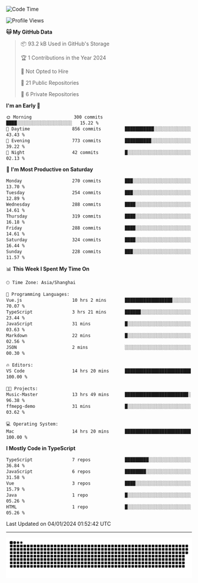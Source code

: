 <!--
<picture>
  <source
    srcset="https://github-readme-stats.vercel.app/api?username=kevinxft&show_icons=true&theme=dark"
    media="(prefers-color-scheme: dark)"
  />
  <source
    srcset="https://github-readme-stats.vercel.app/api?username=kevinxft&show_icons=true"
    media="(prefers-color-scheme: light), (prefers-color-scheme: no-preference)"
  />
  <img src="https://github-readme-stats.vercel.app/api?username=kevinxft&show_icons=true" />
</picture>
-->

<!--START_SECTION:waka-->
![Code Time](http://img.shields.io/badge/Code%20Time-1%2C430%20hrs%2017%20mins-blue)

![Profile Views](http://img.shields.io/badge/Profile%20Views-0-blue)

**🐱 My GitHub Data** 

> 📦 93.2 kB Used in GitHub's Storage 
 > 
> 🏆 1 Contributions in the Year 2024
 > 
> 🚫 Not Opted to Hire
 > 
> 📜 21 Public Repositories 
 > 
> 🔑 6 Private Repositories 
 > 
**I'm an Early 🐤** 

```text
🌞 Morning                300 commits         ████░░░░░░░░░░░░░░░░░░░░░   15.22 % 
🌆 Daytime                856 commits         ███████████░░░░░░░░░░░░░░   43.43 % 
🌃 Evening                773 commits         ██████████░░░░░░░░░░░░░░░   39.22 % 
🌙 Night                  42 commits          █░░░░░░░░░░░░░░░░░░░░░░░░   02.13 % 
```
📅 **I'm Most Productive on Saturday** 

```text
Monday                   270 commits         ███░░░░░░░░░░░░░░░░░░░░░░   13.70 % 
Tuesday                  254 commits         ███░░░░░░░░░░░░░░░░░░░░░░   12.89 % 
Wednesday                288 commits         ████░░░░░░░░░░░░░░░░░░░░░   14.61 % 
Thursday                 319 commits         ████░░░░░░░░░░░░░░░░░░░░░   16.18 % 
Friday                   288 commits         ████░░░░░░░░░░░░░░░░░░░░░   14.61 % 
Saturday                 324 commits         ████░░░░░░░░░░░░░░░░░░░░░   16.44 % 
Sunday                   228 commits         ███░░░░░░░░░░░░░░░░░░░░░░   11.57 % 
```


📊 **This Week I Spent My Time On** 

```text
🕑︎ Time Zone: Asia/Shanghai

💬 Programming Languages: 
Vue.js                   10 hrs 2 mins       ██████████████████░░░░░░░   70.07 % 
TypeScript               3 hrs 21 mins       ██████░░░░░░░░░░░░░░░░░░░   23.44 % 
JavaScript               31 mins             █░░░░░░░░░░░░░░░░░░░░░░░░   03.63 % 
Markdown                 22 mins             █░░░░░░░░░░░░░░░░░░░░░░░░   02.56 % 
JSON                     2 mins              ░░░░░░░░░░░░░░░░░░░░░░░░░   00.30 % 

🔥 Editors: 
VS Code                  14 hrs 20 mins      █████████████████████████   100.00 % 

🐱‍💻 Projects: 
Music-Master             13 hrs 49 mins      ████████████████████████░   96.38 % 
ffmepg-demo              31 mins             █░░░░░░░░░░░░░░░░░░░░░░░░   03.62 % 

💻 Operating System: 
Mac                      14 hrs 20 mins      █████████████████████████   100.00 % 
```

**I Mostly Code in TypeScript** 

```text
TypeScript               7 repos             █████████░░░░░░░░░░░░░░░░   36.84 % 
JavaScript               6 repos             ████████░░░░░░░░░░░░░░░░░   31.58 % 
Vue                      3 repos             ████░░░░░░░░░░░░░░░░░░░░░   15.79 % 
Java                     1 repo              █░░░░░░░░░░░░░░░░░░░░░░░░   05.26 % 
HTML                     1 repo              █░░░░░░░░░░░░░░░░░░░░░░░░   05.26 % 
```




 Last Updated on 04/01/2024 01:52:42 UTC
<!--END_SECTION:waka-->

---

<picture>
  <source media="(prefers-color-scheme: dark)" srcset="https://raw.githubusercontent.com/kevinxft/kevinxft/output/github-contribution-grid-snake-dark.svg">
  <source media="(prefers-color-scheme: light)" srcset="https://raw.githubusercontent.com/kevinxft/kevinxft/output/github-contribution-grid-snake.svg">
  <img alt="github contribution grid snake animation" src="https://raw.githubusercontent.com/kevinxft/kevinxft/output/github-contribution-grid-snake.svg">
</picture>